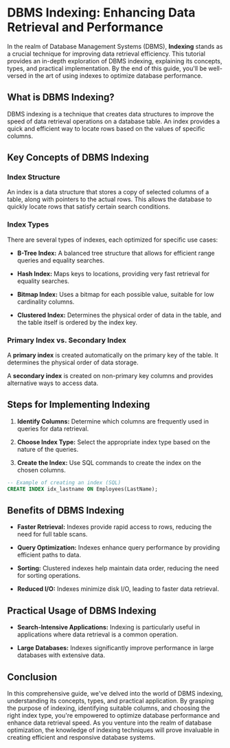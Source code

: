 # DBMS Indexing: Enhancing Data Retrieval and Performance

In the realm of Database Management Systems (DBMS), **Indexing** stands as a crucial technique for improving data retrieval efficiency. This tutorial provides an in-depth exploration of DBMS indexing, explaining its concepts, types, and practical implementation. By the end of this guide, you'll be well-versed in the art of using indexes to optimize database performance.

## What is DBMS Indexing?

DBMS indexing is a technique that creates data structures to improve the speed of data retrieval operations on a database table. An index provides a quick and efficient way to locate rows based on the values of specific columns.

## Key Concepts of DBMS Indexing

### Index Structure

An index is a data structure that stores a copy of selected columns of a table, along with pointers to the actual rows. This allows the database to quickly locate rows that satisfy certain search conditions.

### Index Types

There are several types of indexes, each optimized for specific use cases:

- **B-Tree Index:** A balanced tree structure that allows for efficient range queries and equality searches.

- **Hash Index:** Maps keys to locations, providing very fast retrieval for equality searches.

- **Bitmap Index:** Uses a bitmap for each possible value, suitable for low cardinality columns.

- **Clustered Index:** Determines the physical order of data in the table, and the table itself is ordered by the index key.

### Primary Index vs. Secondary Index

A **primary index** is created automatically on the primary key of the table. It determines the physical order of data storage.

A **secondary index** is created on non-primary key columns and provides alternative ways to access data.

## Steps for Implementing Indexing

1. **Identify Columns:** Determine which columns are frequently used in queries for data retrieval.

2. **Choose Index Type:** Select the appropriate index type based on the nature of the queries.

3. **Create the Index:** Use SQL commands to create the index on the chosen columns.

```sql
-- Example of creating an index (SQL)
CREATE INDEX idx_lastname ON Employees(LastName);
```

## Benefits of DBMS Indexing

- **Faster Retrieval:** Indexes provide rapid access to rows, reducing the need for full table scans.

- **Query Optimization:** Indexes enhance query performance by providing efficient paths to data.

- **Sorting:** Clustered indexes help maintain data order, reducing the need for sorting operations.

- **Reduced I/O:** Indexes minimize disk I/O, leading to faster data retrieval.

## Practical Usage of DBMS Indexing

- **Search-Intensive Applications:** Indexing is particularly useful in applications where data retrieval is a common operation.

- **Large Databases:** Indexes significantly improve performance in large databases with extensive data.

## Conclusion

In this comprehensive guide, we've delved into the world of DBMS indexing, understanding its concepts, types, and practical application. By grasping the purpose of indexing, identifying suitable columns, and choosing the right index type, you're empowered to optimize database performance and enhance data retrieval speed. As you venture into the realm of database optimization, the knowledge of indexing techniques will prove invaluable in creating efficient and responsive database systems.